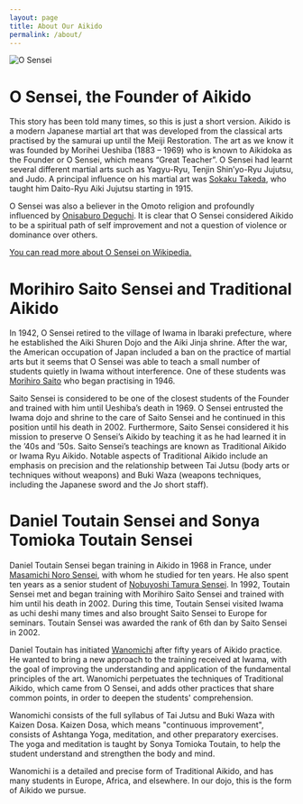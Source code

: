 ```yaml
---
layout: page
title: About Our Aikido
permalink: /about/
---
```


![O Sensei](../assets/OSensei.jpg)

# O Sensei, the Founder of Aikido

This story has been told many times, so this is just a short version. Aikido is a modern Japanese martial art that was developed from the classical arts practised by the samurai up until the Meiji Restoration. The art as we know it was founded by Morihei Ueshiba (1883 – 1969) who is known to Aikidoka as the Founder or O Sensei, which means “Great Teacher”. O Sensei had learnt several different martial arts such as Yagyu-Ryu, Tenjin Shin’yo-Ryu Jujutsu, and Judo. A principal  influence on his martial art was <a href="https://en.wikipedia.org/wiki/Takeda_S%C5%8Dkaku" target="ext">Sokaku Takeda</a>, who taught him Daito-Ryu Aiki Jujutsu starting in 1915.

O Sensei was also a believer in the Omoto religion and profoundly influenced by <a href="https://en.wikipedia.org/wiki/Onisaburo_Deguchi" target="ext">Onisaburo Deguchi</a>. It is clear that O Sensei considered Aikido to be a spiritual path of self improvement and not a question of violence or dominance over others.

<a href="https://en.wikipedia.org/wiki/Morihei_Ueshiba" target="ext">You can read more about O Sensei on Wikipedia.</a>

# Morihiro Saito Sensei and Traditional Aikido

In 1942, O Sensei retired to the village of Iwama in Ibaraki prefecture, where he established the Aiki Shuren Dojo and the Aiki Jinja shrine. After the war, the American occupation of Japan included a ban on the practice of martial arts but it seems that O Sensei was able to teach a small number of students quietly in Iwama without interference. One of these students was <a href="https://en.wikipedia.org/wiki/Morihiro_Saito" target="ext">Morihiro Saito</a> who began practising in 1946.

Saito Sensei is considered to be one of the closest students of the Founder and trained with him until Ueshiba’s death in 1969. O Sensei entrusted the Iwama dojo and shrine to the care of Saito Sensei and he continued in this position until his death in 2002. Furthermore, Saito Sensei considered it his mission to preserve O Sensei’s Aikido by teaching it as he had learned it in the ’40s and ’50s. Saito Sensei’s teachings are known as Traditional Aikido or Iwama Ryu Aikido. Notable aspects of Traditional Aikido include an emphasis on precision and the relationship between Tai Jutsu (body arts or techniques without weapons) and Buki Waza (weapons techniques, including the Japanese sword and the Jo short staff).

# Daniel Toutain Sensei and Sonya Tomioka Toutain Sensei

Daniel Toutain Sensei began training in Aikido in 1968 in France, under <a href="https://en.wikipedia.org/wiki/Masamichi_Noro" target="ext">Masamichi Noro Sensei</a>, with whom he studied for ten years. He also spent ten years as a senior student of <a href="https://en.wikipedia.org/wiki/Nobuyoshi_Tamura" target="ext">Nobuyoshi Tamura Sensei</a>. In 1992, Toutain Sensei met and began training with Morihiro Saito Sensei and trained with him until his death in 2002. During this time, Toutain Sensei visited Iwama as uchi deshi many times and also brought Saito Sensei to Europe for seminars. Toutain Sensei was awarded the rank of 6th dan by Saito Sensei in 2002.

Daniel Toutain has initiated <a href="http://www.wanomichi.net/" target="ext">Wanomichi</a> after fifty years of Aikido practice. He wanted to bring a new approach to the training received at Iwama, with the goal of improving the understanding and application of the fundamental principles of the art. Wanomichi perpetuates the techniques of Traditional Aikido, which came from O Sensei, and adds other practices that share common points, in order to deepen the students' comprehension. 

Wanomichi consists of the full syllabus of Tai Jutsu and Buki Waza with Kaizen Dosa. Kaizen Dosa, which means "continuous improvement", consists of Ashtanga Yoga, meditation, and other preparatory exercises. The yoga and meditation is taught by Sonya Tomioka Toutain, to help the student understand and strengthen the body and mind. 

Wanomichi is a detailed and precise form of Traditional Aikido, and has many students in Europe, Africa, and elsewhere. In our dojo, this is the form of Aikido we pursue.
